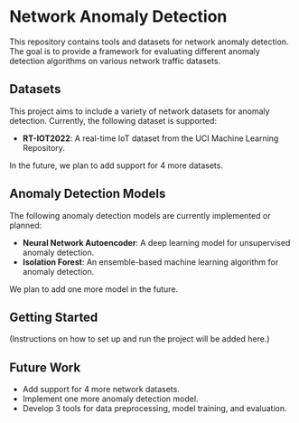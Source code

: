 # Network Anomaly Detection

This repository contains tools and datasets for network anomaly detection. The goal is to provide a framework for evaluating different anomaly detection algorithms on various network traffic datasets.

## Datasets

This project aims to include a variety of network datasets for anomaly detection. Currently, the following dataset is supported:

*   **RT-IOT2022**: A real-time IoT dataset from the UCI Machine Learning Repository.

In the future, we plan to add support for 4 more datasets.

## Anomaly Detection Models

The following anomaly detection models are currently implemented or planned:

*   **Neural Network Autoencoder**: A deep learning model for unsupervised anomaly detection.
*   **Isolation Forest**: An ensemble-based machine learning algorithm for anomaly detection.

We plan to add one more model in the future.

## Getting Started

(Instructions on how to set up and run the project will be added here.)

## Future Work

*   Add support for 4 more network datasets.
*   Implement one more anomaly detection model.
*   Develop 3 tools for data preprocessing, model training, and evaluation.
